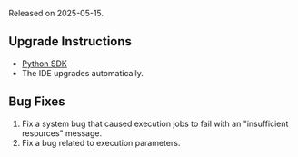 Released on 2025-05-15.

## Upgrade Instructions

-   [Python SDK](../classiq_101/registration_installations.md/#platform-version-updates)
-   The IDE upgrades automatically.

## Bug Fixes

1. Fix a system bug that caused execution jobs to fail with an "insufficient
   resources" message.
2. Fix a bug related to execution parameters.
